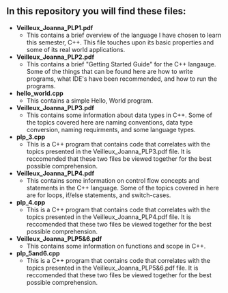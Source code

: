 ## In this repository you will find these files:
- **Veilleux_Joanna_PLP1.pdf**
  - This contains a brief overview of the language 
  I have chosen to learn this semester, C++. This file touches upon its 
  basic properties and some of its real world applications.
- **Veilleux_Joanna_PLP2.pdf**
  - This contains a brief "Getting Started Guide" for the C++ langauge. 
 Some of the things that can be found here are how to write programs, 
 what IDE's have been recommended, and how to run the programs.
- **hello_world.cpp**
  - This contains a simple Hello, World program.
- **Veilleux_Joanna_PLP3.pdf**
  - This contains some information about data types in C++. Some of the
  topics covered here are naming conventions, data type conversion, 
  naming requirments, and some language types. 
- **plp_3.cpp**
  - This is a C++ program that contains code that correlates with the
  topics presented in the Veilleux_Joanna_PLP3.pdf file. It is 
  reccomended that these two files be viewed together for the best 
  possible comprehension. 
- **Veilleux_Joanna_PLP4.pdf**
  - This contains some information on control flow concepts and statements 
  in the C++ language. Some of the topics covered in here are for loops, 
  if/else statements, and switch-cases.
- **plp_4.cpp**
  - This is a C++ program that contains code that correlates with the
  topics presented in the Veilleux_Joanna_PLP4.pdf file. It is reccomended 
  that these two files be viewed together for the best possible comprehension.
- **Veilleux_Joanna_PLP5&6.pdf**
  - This contains some information on functions and scope in C++. 
- **plp_5and6.cpp**
  - This is a C++ program that contains code that correlates with the
  topics presented in the Veilleux_Joanna_PLP5&6.pdf file. It is reccomended 
  that these two files be viewed together for the best possible comprehension.
